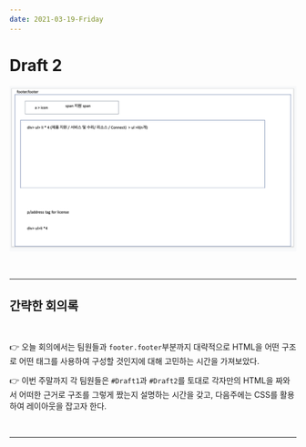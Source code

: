 ```yaml
---
date: 2021-03-19-Friday
---
```


# Draft 2

![footer 부분 스케치](./images/apple-clone-footer-footer.png)

<br>
<hr>

## 간략한 회의록 

<br>

👉 오늘 회의에서는 팀원들과 `footer.footer`부분까지 대략적으로 HTML을 어떤 구조로 어떤 태그를 사용하여 구성할 것인지에 대해 고민하는 시간을 가져보았다. <br>

👉 이번 주말까지 각 팀원들은 `#Draft1`과 `#Draft2`를 토대로 각자만의 HTML을 짜와서 어떠한 근거로 구조를 그렇게 짰는지 설명하는 시간을 갖고, 다음주에는 CSS를 활용하여 레이아웃을 잡고자 한다. 

<br>
<hr>